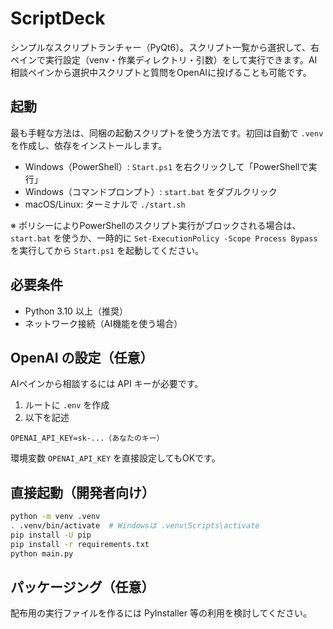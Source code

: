 # ScriptDeck

シンプルなスクリプトランチャー（PyQt6）。スクリプト一覧から選択して、右ペインで実行設定（venv・作業ディレクトリ・引数）をして実行できます。AI相談ペインから選択中スクリプトと質問をOpenAIに投げることも可能です。

## 起動

最も手軽な方法は、同梱の起動スクリプトを使う方法です。初回は自動で `.venv` を作成し、依存をインストールします。

- Windows（PowerShell）: `Start.ps1` を右クリックして「PowerShellで実行」
- Windows（コマンドプロンプト）: `start.bat` をダブルクリック
- macOS/Linux: ターミナルで `./start.sh`

※ ポリシーによりPowerShellのスクリプト実行がブロックされる場合は、`start.bat` を使うか、一時的に `Set-ExecutionPolicy -Scope Process Bypass` を実行してから `Start.ps1` を起動してください。

## 必要条件

- Python 3.10 以上（推奨）
- ネットワーク接続（AI機能を使う場合）

## OpenAI の設定（任意）

AIペインから相談するには API キーが必要です。

1. ルートに `.env` を作成
2. 以下を記述

```
OPENAI_API_KEY=sk-...（あなたのキー）
```

環境変数 `OPENAI_API_KEY` を直接設定してもOKです。

## 直接起動（開発者向け）

```bash
python -m venv .venv
. .venv/bin/activate  # Windowsは .venv\Scripts\activate
pip install -U pip
pip install -r requirements.txt
python main.py
```

## パッケージング（任意）

配布用の実行ファイルを作るには PyInstaller 等の利用を検討してください。

